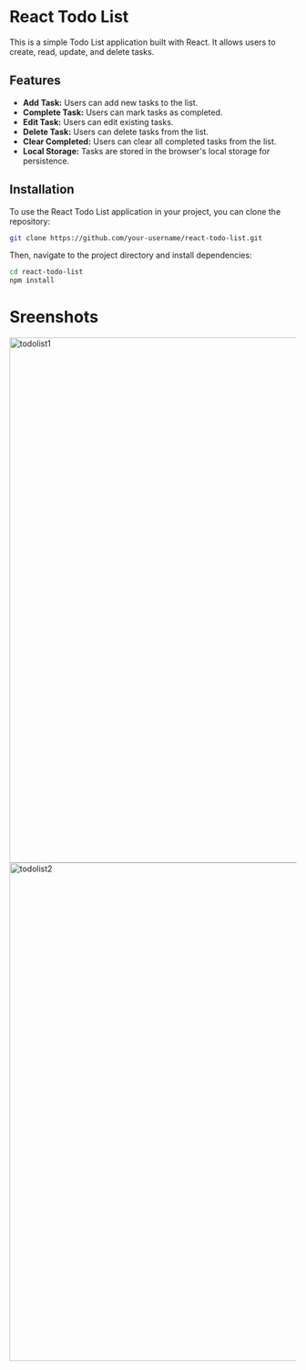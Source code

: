 # React Todo List

This is a simple Todo List application built with React. It allows users to create, read, update, and delete tasks.


## Features

- **Add Task:** Users can add new tasks to the list.
- **Complete Task:** Users can mark tasks as completed.
- **Edit Task:** Users can edit existing tasks.
- **Delete Task:** Users can delete tasks from the list.
- **Clear Completed:** Users can clear all completed tasks from the list.
- **Local Storage:** Tasks are stored in the browser's local storage for persistence.

## Installation

To use the React Todo List application in your project, you can clone the repository:

```bash
git clone https://github.com/your-username/react-todo-list.git
```
Then, navigate to the project directory and install dependencies:
```bash
cd react-todo-list
npm install
```
# Sreenshots

<img width="920" alt="todolist1" src="https://github.com/owaissaleem62/Todo_React/assets/128397958/ee7a8a9e-4ad9-4ab8-a624-d475524a05e2">
<img width="873" alt="todolist2" src="https://github.com/owaissaleem62/Todo_React/assets/128397958/943f63e9-031c-40d7-ac83-91f0228001fe">


